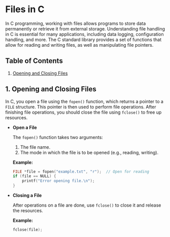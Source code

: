 # Files in C

In C programming, working with files allows programs to store data permanently or retrieve it from external storage. Understanding file handling in C is essential for many applications, including data logging, configuration handling, and more. The C standard library provides a set of functions that allow for reading and writing files, as well as manipulating file pointers.

## Table of Contents

1. [Opening and Closing Files](#1-opening-and-closing-files)


## 1. Opening and Closing Files

In C, you open a file using the `fopen()` function, which returns a pointer to a `FILE` structure. This pointer is then used to perform file operations. After finishing file operations, you should close the file using `fclose()` to free up resources.

- **Open a File**

  The `fopen()` function takes two arguments:

  1. The file name.
  2. The mode in which the file is to be opened (e.g., reading, writing).

  **Example:**

  ```c
  FILE *file = fopen("example.txt", "r");  // Open for reading
  if (file == NULL) {
      printf("Error opening file.\n");
  }
  ```

- **Closing a File**

  After operations on a file are done, use `fclose()` to close it and release the resources.

  **Example:**

  ```c
  fclose(file);
  ```
